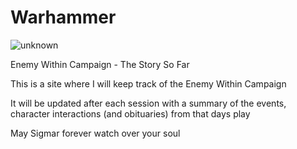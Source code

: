 # Warhammer
![unknown](https://user-images.githubusercontent.com/39483676/43728510-421af0d2-999d-11e8-9337-5350c7ec1a90.jpeg)

Enemy Within Campaign - The Story So Far

This is a site where I will keep track of the Enemy Within Campaign

It will be updated after each session with a summary of the events, character interactions (and obituaries) from that days play

May Sigmar forever watch over your soul
